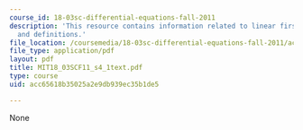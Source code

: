 ```yaml
---
course_id: 18-03sc-differential-equations-fall-2011
description: 'This resource contains information related to linear first ODE''s: examples
  and definitions.'
file_location: /coursemedia/18-03sc-differential-equations-fall-2011/acc65618b35025a2e9db939ec35b1de5_MIT18_03SCF11_s4_1text.pdf
file_type: application/pdf
layout: pdf
title: MIT18_03SCF11_s4_1text.pdf
type: course
uid: acc65618b35025a2e9db939ec35b1de5

---
```

None